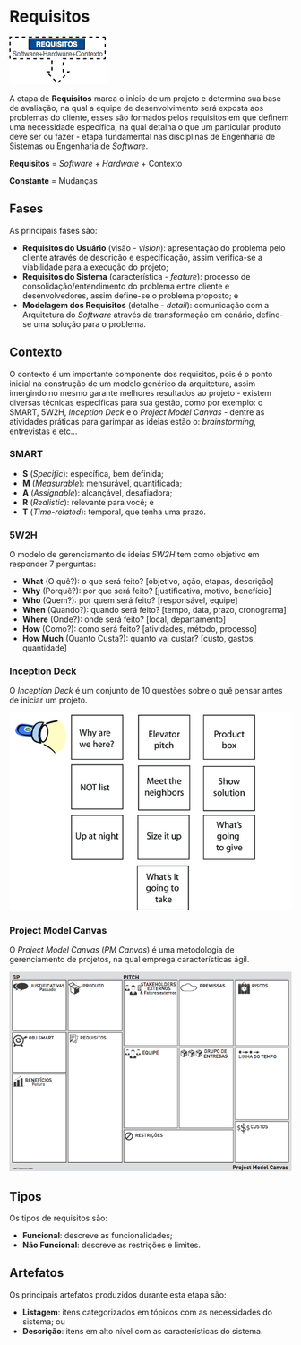 # Requisitos

![](/images/requisitos.png)

A etapa de **Requisitos** marca o início de um projeto e determina sua base de avaliação, na qual a equipe de desenvolvimento será exposta aos problemas do cliente, esses são formados pelos requisitos em que definem uma necessidade específica, na qual detalha o que um particular produto deve ser ou fazer - etapa fundamental nas disciplinas de Engenharia de Sistemas ou Engenharia de _Software_.

**Requisitos** = _Software_ + _Hardware_ + Contexto

**Constante** = Mudanças

## Fases

As principais fases são:

* **Requisitos do Usuário** \(visão - _vision_\): apresentação do problema pelo cliente através de descrição e especificação, assim verifica-se a viabilidade para a execução do projeto;
* **Requisitos do Sistema** \(característica - _feature_\): processo de consolidação/entendimento do problema entre cliente e desenvolvedores, assim define-se o problema proposto; e
* **Modelagem dos Requisitos** \(detalhe - _detail_\): comunicação com a Arquitetura do _Software_ através da transformação em cenário, define-se uma solução para o problema.

## Contexto

O contexto é um importante componente dos requisitos, pois é o ponto inicial na construção de um modelo genérico da arquitetura, assim imergindo no mesmo garante melhores resultados ao projeto - existem diversas técnicas específicas para sua gestão, como por exemplo: o SMART, 5W2H, _Inception Deck_ e o _Project Model Canvas_ - dentre as atividades práticas para garimpar as ideias estão o: _brainstorming_, entrevistas e etc...

### SMART

* **S** \(_Specific_\): específica, bem definida;
* **M** \(_Measurable_\): mensurável, quantificada;
* **A** \(_Assignable_\): alcançável, desafiadora;
* **R** \(_Realistic_\): relevante para você; e
* **T** \(_Time-related_\): temporal, que tenha uma prazo.

### 5W2H

O modelo de gerenciamento de ideias _5W2H_ tem como objetivo em responder 7 perguntas:

* **What** \(O quê?\): o que será feito? [objetivo, ação, etapas, descrição]
* **Why** \(Porquê?\): por que será feito? [justificativa, motivo, benefício]
* **Who** \(Quem?\): por quem será feito? [responsável, equipe]
* **When** \(Quando?\): quando será feito? [tempo, data, prazo, cronograma]
* **Where** \(Onde?\): onde será feito? [local, departamento]
* **How** \(Como?\): como será feito? [atividades, método, processo]
* **How Much** \(Quanto Custa?\): quanto vai custar? [custo, gastos, quantidade]

### Inception Deck

O _Inception Deck_ é um conjunto de 10 questões sobre o quê pensar antes de iniciar um projeto.

![](/images/the-inception-deck.jpg)

### Project Model Canvas

O _Project Model Canvas_ (_PM Canvas_) é uma metodologia de gerenciamento de projetos, na qual emprega características ágil.

![](/images/canvas.png)

## Tipos

Os tipos de requisitos são:

* **Funcional**: descreve as funcionalidades;
* **Não Funcional**: descreve as restrições e limites.

## Artefatos

Os principais artefatos produzidos durante esta etapa são:

* **Listagem**: itens categorizados em tópicos com as necessidades do sistema; ou
* **Descrição**: itens em alto nível com as características do sistema.
